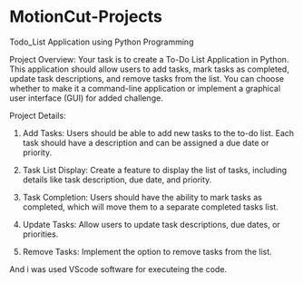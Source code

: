 # MotionCut-Projects
Todo_List  Application using Python Programming

Project Overview:
Your task is to create a To-Do List Application in Python. This application should allow users to add tasks, mark tasks as completed, update task descriptions, and remove tasks from the list. You can choose whether to make it a command-line application or implement a graphical user interface (GUI) for added challenge.

Project Details:
1. Add Tasks: Users should be able to add new tasks to the to-do list. Each task should have a description and can be assigned a due date or priority.

2. Task List Display: Create a feature to display the list of tasks, including details like task description, due date, and priority.

3. Task Completion: Users should have the ability to mark tasks as completed, which will move them to a separate completed tasks list.

4. Update Tasks: Allow users to update task descriptions, due dates, or priorities.

5. Remove Tasks: Implement the option to remove tasks from the list.

And i was used VScode software for executeing the code.
